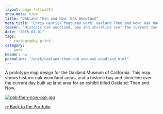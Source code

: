 ```yaml
---
layout: page-fullwidth
show_meta: true
title: "Oakland Then and Now: Oak Woodland"
meta_title: "Chris Henrick featured work: Oakland Then and Now: Oak Woodland"
teaser: "Historic oak woodland, bay and shoreline over the current day built up land area of Oakland, CA."
date: "2015-01-01"
tags:
  - cartography print 
category:
  - work
header: no
permalink: "/work/oakland-then-and-now-oak-woodland.html"
---
```



A prototype map design for the Oakland Museum of California. This map shows historic oak woodland areas, and a historic bay and shoreline over the current day built up land area for an exhibit titled Oakland: Then and Now.



  <a href="{{site.url}}{{site.baseurl}}/images/oak-then-now-oak.jpg" target="_blank">
    <img class="portfolio" src="{{site.url}}{{site.baseurl}}/images/oak-then-now-oak.jpg" alt="oak-then-now-oak.jpg">
  </a>



[<span class="back-arrow">&#8619;</span> Back to the Portfolio](/work/)
